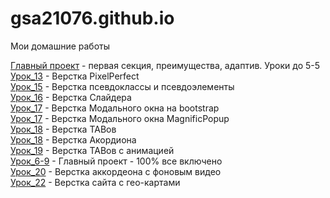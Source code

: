 # gsa21076.github.io
Мои домашние работы

[Главный проект](https://gsa21076.github.io/main-project/ "Штукатурка стен") - первая секция, преимущества, адаптив. Уроки до 5-5  
[Урок_13](https://gsa21076.github.io/adaptive/ "Адаптив") - Верстка PixelPerfect  
[Урок_15](https://gsa21076.github.io/psevdoclass/ "Hover-before") - Верстка псевдоклассы и псевдоэлементы  
[Урок_16](https://gsa21076.github.io/slider/ "Slider") - Верстка Слайдера  
[Урок_17](https://gsa21076.github.io/modal_windows/bootstrap/ "Modal-window") - Верстка Модального окна на bootstrap   
[Урок_17](https://gsa21076.github.io/Magnific-Popup/ "Modal-window") - Верстка Модального окна MagnificPopup  
[Урок_18](https://gsa21076.github.io/tab/ "TAB") - Верстка TABов  
[Урок_18](https://gsa21076.github.io/accordion/ "Accordion") - Верстка Акордиона  
[Урок_19](https://gsa21076.github.io/tab/ "TAB") - Верстка TABов с анимацией  
[Урок_6-9](gsa21076.github.io/src/ "Урок 6-9") - Главный проект - 100% все включено    
[Урок_20](https://gsa21076.github.io/project%2020-video/ "Accordeon with Video") - Верстка аккордеона с фоновым видео  
[Урок_22](https://gsa21076.github.io/project-22-maps/ "Maps") - Верстка сайта с гео-картами  




